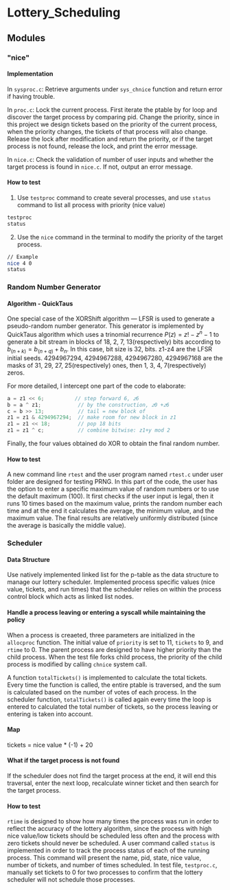 # Lottery_Scheduling

## Modules

### "nice"

#### Implementation

In `sysproc.c`: Retrieve arguments under `sys_chnice` function and return error if having trouble. 

In `proc.c`: Lock the current process. First iterate the ptable by for loop and discover the target process by comparing pid. Change the priority, since in this project we design tickets based on the priority of the current process, when the priority changes, the tickets of that process will also change. Release the lock after modification and return the priority, or if the target process is not found, release the lock, and print the error message.

In `nice.c`: Check the validation of number of user inputs and whether the target process is found in `nice.c`. If not, output an error message.

#### How to test

1.  Use `testproc` command to create several processes, and use `status` command to list all process with priority (nice value)
```bash
testproc
status
```
2.  Use the `nice` command in the terminal to modify the priority of the target process.
```bash
// Example
nice 4 0
status
```

### Random Number Generator 

#### Algorithm - QuickTaus

One special case of the XORShift algorithm — LFSR is used to generate a pseudo-random number generator. This generator is implemented by QuickTaus algorithm which uses a trinomial recurrence $P(z) = z! - z^n - 1$ to generate a bit stream in blocks of 18, 2, 7, 13(respectively) bits according to $b_(n+k) = b_(n+q) + b_n$. In this case, bit size is 32, bits. z1-z4 are the LFSR initial seeds. 4294967294, 4294967288, 4294967280, 4294967168 are the masks of 31, 29, 27, 25(respectively) ones, then 1, 3, 4, 7(respectively) zeros.

For more detailed, I intercept one part of the code to elaborate:

```C
a = z1 << 6;          // step forward 6, 𝑧6
b = a ^ z1;            // by the construction, 𝑧0 +𝑧6
c = b >> 13;           // tail = new block of
z1 = z1 & 4294967294;  // make room for new block in z1
z1 = z1 << 18;         // pop 18 bits
z1 = z1 ^ c;           // combine bitwise: z1+y mod 2
```

Finally, the four values obtained do XOR to obtain the final random number.

#### How to test

A new command line `rtest` and the user program named `rtest.c` under user folder are designed for testing PRNG. In this part of the code, the user has the option to enter a specific maximum value of random numbers or to use the default maximum (100). It first checks if the user input is legal, then it runs 10 times based on the maximum value, prints the random number each time and at the end it calculates the average, the minimum value, and the maximum value. The final results are relatively uniformly distributed (since the average is basically the middle value).

### Scheduler 

#### Data Structure

Use natively implemented linked list for the p-table as the data structure to manage our lottery scheduler. Implemented process specific values (nice value, tickets, and run times) that the scheduler relies on within the process control block which acts as linked list nodes.

#### Handle a process leaving or entering a syscall while maintaining the policy

When a process is creaeted, three parameters are initialized in the `allocproc` function. The initial value of `priority` is set to 11, `tickets` to 9, and `rtime` to 0. The parent process are designed to have higher priority than the child process. When the test file forks child process, the priority of the child process is modified by calling `chnice` system call.

A function `totalTickets()` is implemented to calculate the total tickets. Every time the function is called, the entire ptable is traversed, and the sum is calculated based on the number of votes of each process. In the scheduler function, `totalTickets()` is called again every time the loop is entered to calculated the total number of tickets, so the process leaving or entering is taken into account.

#### Map

tickets = nice value * (-1) + 20

#### What if the target process is not found

If the scheduler does not find the target process at the end, it will end this traversal, enter the next loop, recalculate winner ticket and then search for the target process.

#### How to test

`rtime` is designed to show how many times the process was run in order to reflect the accuracy of the lottery algorithm, since the process with high nice value/low tickets should be scheduled less often and the process with zero tickets should never be scheduled. A user command called `status` is implemented in order to track the process status of each of the running process. This command will present the name, pid, state, nice value, number of tickets, and number of times scheduled. In test file, `testproc.c`, manually set tickets to 0 for two processes to confirm that the lottery scheduler will not schedule those processes.

